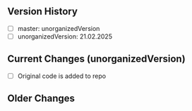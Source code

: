 ## Version History
- [ ] master: unorganizedVersion
- [ ] unorganizedVersion: 21.02.2025

## Current Changes (unorganizedVersion)
- [ ] Original code is added to repo

## Older Changes

